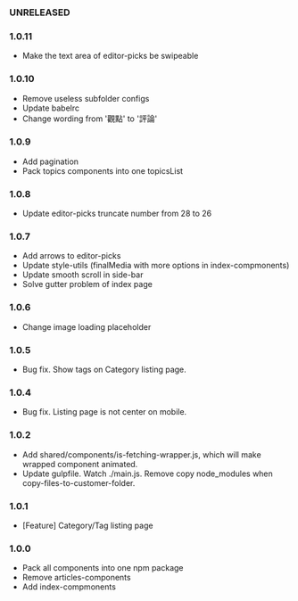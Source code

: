 ### UNRELEASED

### 1.0.11
- Make the text area of editor-picks be swipeable

### 1.0.10
- Remove useless subfolder configs
- Update babelrc
- Change wording from '觀點' to '評論'

### 1.0.9
- Add pagination
- Pack topics components into one topicsList

### 1.0.8
- Update editor-picks truncate number from 28 to 26

### 1.0.7
- Add arrows to editor-picks
- Update style-utils (finalMedia with more options in index-compmonents)
- Update smooth scroll in side-bar
- Solve gutter problem of index page

### 1.0.6
- Change image loading placeholder

### 1.0.5
- Bug fix. Show tags on Category listing page.

### 1.0.4
- Bug fix. Listing page is not center on mobile.

### 1.0.2
- Add shared/components/is-fetching-wrapper.js, which will make wrapped component animated.
- Update gulpfile. Watch ./main.js. Remove copy node_modules when copy-files-to-customer-folder.

### 1.0.1
- [Feature] Category/Tag listing page

### 1.0.0

- Pack all components into one npm package
- Remove articles-components
- Add index-compmonents
